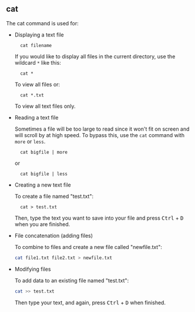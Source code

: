 ## cat

The cat command is used for:

* Displaying a text file

		cat filename
	
  If you would like to display all files in the current directory, use the wildcard `*` like this:
  
		cat *
	
  To view all files or:
  
		cat *.txt
	
  To view all text files only.
	
* Reading a text file

  Sometimes a file will be too large to read since it won't fit on screen and will scroll by at high speed. To bypass this, use the `cat` command with `more` or `less`.
  
		cat bigfile | more
	
  or
  
		cat bigfile | less
	
* Creating a new text file

  To create a file named "test.txt":
  
		cat > test.txt
	
  Then, type the text you want to save into your file and press <kbd>Ctrl</kbd> + <kbd>D</kbd> when you are finished.
  
* File concatenation (adding files)

  To combine to files and create a new file called "newfile.txt":
  
	```bash
	cat file1.txt file2.txt > newfile.txt
	```
	
* Modifying files

  To add data to an existing file named "test.txt":
  
	```bash
	cat >> test.txt
	```
	
  Then type your text, and again, press <kbd>Ctrl</kbd> + <kbd>D</kbd> when finished.

